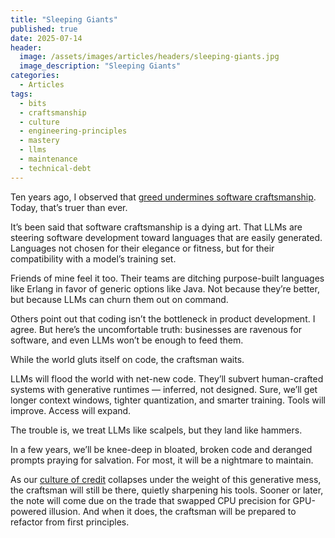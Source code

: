 ```yaml
---
title: "Sleeping Giants"
published: true
date: 2025-07-14
header:
  image: /assets/images/articles/headers/sleeping-giants.jpg
  image_description: "Sleeping Giants"
categories:
  - Articles
tags:
  - bits
  - craftsmanship
  - culture
  - engineering-principles
  - mastery
  - llms
  - maintenance
  - technical-debt
---
```


Ten years ago, I observed that [greed undermines software craftsmanship](https://spacebar.dev/archives/2015-04-27-the-software-shokunin/). Today, that’s truer than ever.

It’s been said that software craftsmanship is a dying art. That LLMs are steering software development toward languages that are easily generated. Languages not chosen for their elegance or fitness, but for their compatibility with a model’s training set.

Friends of mine feel it too. Their teams are ditching purpose-built languages like Erlang in favor of generic options like Java. Not because they’re better, but because LLMs can churn them out on command.

Others point out that coding isn’t the bottleneck in product development. I agree. But here’s the uncomfortable truth: businesses are ravenous for software, and even LLMs won’t be enough to feed them.

While the world gluts itself on code, the craftsman waits.

LLMs will flood the world with net-new code. They’ll subvert human-crafted systems with generative runtimes — inferred, not designed. Sure, we’ll get longer context windows, tighter quantization, and smarter training. Tools will improve. Access will expand.

The trouble is, we treat LLMs like scalpels, but they land like hammers.

In a few years, we’ll be knee-deep in bloated, broken code and deranged prompts praying for salvation. For most, it will be a nightmare to maintain.

As our [culture of credit](https://spacebar.dev/archives/2014-02-22-a-culture-of-credit/) collapses under the weight of this generative mess, the craftsman will still be there, quietly sharpening his tools. Sooner or later, the note will come due on the trade that swapped CPU precision for GPU-powered illusion. And when it does, the craftsman will be prepared to refactor from first principles.
